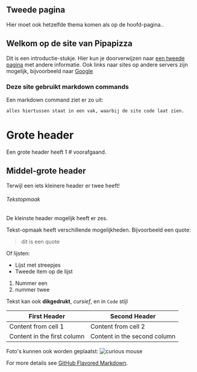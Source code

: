 

## Tweede pagina

Hier moet ook hetzelfde thema komen als op de hoofd-pagina..

## Welkom op de site van Pipapizza


Dit is een introductie-stukje. Hier kun je doorverwijzen naar [een tweede pagina](https://pipapaula.github.io/pipapizza.github.io/Banaan.md) met andere informatie. Ook links naar sites op andere servers zijn mogelijk, bijvoorbeeld naar [Google](https://www.google.com)

### Deze site gebruikt markdown commands
Een  markdown command ziet er zo uit:
```markdown
alles hiertussen staat in een vak, waarbij de site code laat zien.
```
 

# Grote header

Een grote header heeft 1 # voorafgaand.

## Middel-grote header

Terwijl een iets kleinere header er twee heeft!

###### Tekstopmaak

De kleinste header mogelijk heeft er zes.

Tekst-opmaak heeft verschillende mogelijkheden.
Bijvoorbeeld een quote:
> dit is een quote

Of lijsten:
- Lijst met streepjes
- Tweede item op de lijst

1. Nummer een
2. nummer twee

Tekst kan ook **dikgedrukt**, _cursief_, en in `Code` stijl


First Header | Second Header
------------ | -------------
Content from cell 1 | Content from cell 2
Content in the first column | Content in the second column



Foto's kunnen ook worden geplaatst:
![curious mouse](https://pipapaula.github.io/pipapizza.github.io/Curious%20mouse.jpg)


For more details see [GitHub Flavored Markdown](https://guides.github.com/features/mastering-markdown/).



